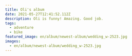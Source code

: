 ```yaml
---
title: Oli's album
date: 2021-05-27T12:41:52.112Z
description: Oli is funny! Amazing. Good job.
tags:
  - adventure
  - bike
featured_image: en/album/newest-album/wedding_w-2523.jpg
images:
  - en/album/newest-album/wedding_w-2523.jpg
---
```

